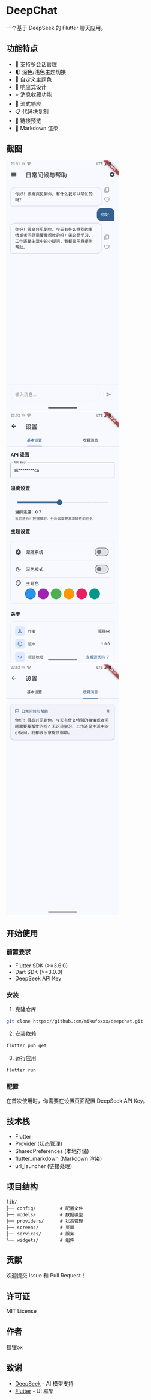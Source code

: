 # DeepChat

一个基于 DeepSeek 的 Flutter 聊天应用。

## 功能特点

- 💬 支持多会话管理
- 🌓 深色/浅色主题切换
- 🎨 自定义主题色
- 📱 响应式设计
- ⭐ 消息收藏功能
- 🔄 流式响应
- 📋 代码块复制
- 🔗 链接预览
- 📝 Markdown 渲染

## 截图

<img src="https://github.com/mikufoxxx/deepchat/blob/dev/img/chatpage.png" width="300" />
<img src="https://github.com/mikufoxxx/deepchat/blob/dev/img/settingpage.png" width="300" />
<img src="https://github.com/mikufoxxx/deepchat/blob/dev/img/favoritepage.png" width="300" />


## 开始使用

### 前置要求

- Flutter SDK (>=3.6.0)
- Dart SDK (>=3.0.0)
- DeepSeek API Key

### 安装

1. 克隆仓库
```bash
git clone https://github.com/mikufoxxx/deepchat.git
```

2. 安装依赖
```bash
flutter pub get
```

3. 运行应用
```bash
flutter run
```

### 配置

在首次使用时，你需要在设置页面配置 DeepSeek API Key。

## 技术栈

- Flutter
- Provider (状态管理)
- SharedPreferences (本地存储)
- flutter_markdown (Markdown 渲染)
- url_launcher (链接处理)

## 项目结构

```
lib/
├── config/         # 配置文件
├── models/         # 数据模型
├── providers/      # 状态管理
├── screens/        # 页面
├── services/       # 服务
└── widgets/        # 组件
```

## 贡献

欢迎提交 Issue 和 Pull Request！

## 许可证

MIT License

## 作者

狐狸ox

## 致谢

- [DeepSeek](https://deepseek.com) - AI 模型支持
- [Flutter](https://flutter.dev) - UI 框架
